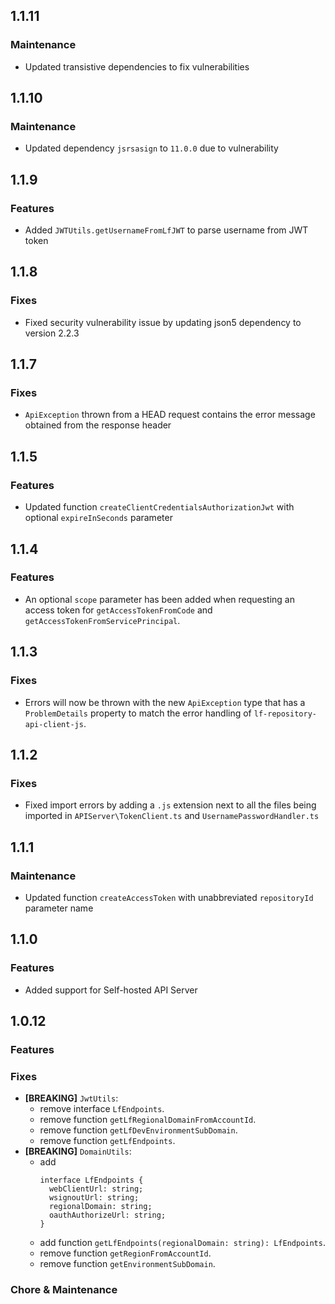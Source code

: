 ## 1.1.11

### Maintenance
- Updated transistive dependencies to fix vulnerabilities

## 1.1.10

### Maintenance
- Updated dependency `jsrsasign` to `11.0.0` due to vulnerability

## 1.1.9

### Features
- Added `JWTUtils.getUsernameFromLfJWT` to parse username from JWT token

## 1.1.8

### Fixes
- Fixed security vulnerability issue by updating json5 dependency to version 2.2.3

## 1.1.7

### Fixes
- `ApiException` thrown from a HEAD request contains the error message obtained from the response header

## 1.1.5

### Features
- Updated function `createClientCredentialsAuthorizationJwt` with optional `expireInSeconds` parameter

## 1.1.4
### Features
- An optional `scope` parameter has been added when requesting an access token for `getAccessTokenFromCode` and `getAccessTokenFromServicePrincipal`.

## 1.1.3

### Fixes
- Errors will now be thrown with the new `ApiException` type that has a `ProblemDetails` property to match the error handling of `lf-repository-api-client-js`.

## 1.1.2

### Fixes
- Fixed import errors by adding a `.js` extension next to all the files being imported in `APIServer\TokenClient.ts` and `UsernamePasswordHandler.ts`

## 1.1.1

### Maintenance
- Updated function `createAccessToken` with unabbreviated `repositoryId` parameter name

## 1.1.0

### Features
- Added support for Self-hosted API Server

## 1.0.12

### Features

### Fixes
- **[BREAKING]** `JwtUtils`:
  - remove interface `LfEndpoints`.
  - remove function `getLfRegionalDomainFromAccountId`.
  - remove function `getLfDevEnvironmentSubDomain`.
  - remove function `getLfEndpoints`.
- **[BREAKING]** `DomainUtils`:
  - add 
    ```
    interface LfEndpoints {
      webClientUrl: string;
      wsignoutUrl: string;
      regionalDomain: string;
      oauthAuthorizeUrl: string;
    }
    ```
  - add function `getLfEndpoints(regionalDomain: string): LfEndpoints`.
  - remove function `getRegionFromAccountId`.
  - remove function `getEnvironmentSubDomain`.


### Chore & Maintenance

